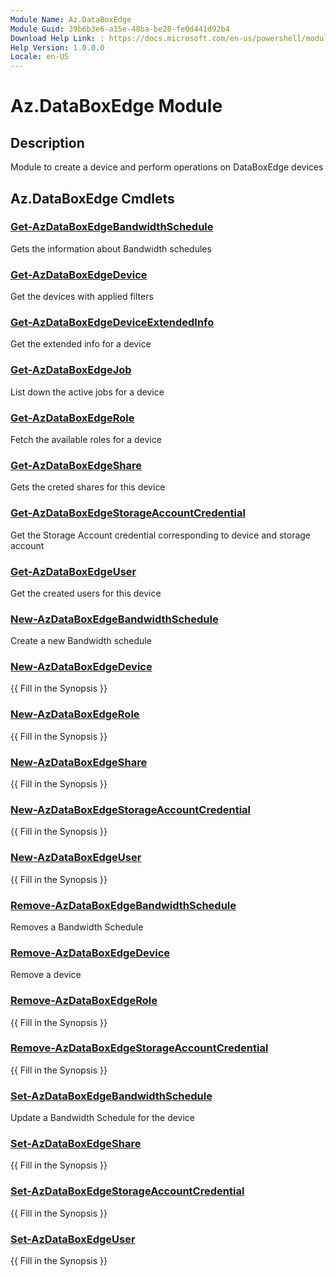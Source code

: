 ```yaml
---
Module Name: Az.DataBoxEdge
Module Guid: 39b6b3e6-a15e-48ba-be20-fe0d441d92b4
Download Help Link: : https://docs.microsoft.com/en-us/powershell/module/az.databoxedge
Help Version: 1.0.0.0
Locale: en-US
---
```


# Az.DataBoxEdge Module
## Description
Module to create a device and perform operations on DataBoxEdge devices

## Az.DataBoxEdge Cmdlets
### [Get-AzDataBoxEdgeBandwidthSchedule](Get-AzDataBoxEdgeBandwidthSchedule.md)
Gets the information about Bandwidth schedules

### [Get-AzDataBoxEdgeDevice](Get-AzDataBoxEdgeDevice.md)
Get the devices with applied filters

### [Get-AzDataBoxEdgeDeviceExtendedInfo](Get-AzDataBoxEdgeDeviceExtendedInfo.md)
Get the extended info for a device

### [Get-AzDataBoxEdgeJob](Get-AzDataBoxEdgeJob.md)
List down the active jobs for a device

### [Get-AzDataBoxEdgeRole](Get-AzDataBoxEdgeRole.md)
Fetch the available roles for a device

### [Get-AzDataBoxEdgeShare](Get-AzDataBoxEdgeShare.md)
Gets the creted shares for this device

### [Get-AzDataBoxEdgeStorageAccountCredential](Get-AzDataBoxEdgeStorageAccountCredential.md)
Get the Storage Account credential corresponding to device and storage account

### [Get-AzDataBoxEdgeUser](Get-AzDataBoxEdgeUser.md)
Get the created users  for this device

### [New-AzDataBoxEdgeBandwidthSchedule](New-AzDataBoxEdgeBandwidthSchedule.md)
Create a new Bandwidth schedule

### [New-AzDataBoxEdgeDevice](New-AzDataBoxEdgeDevice.md)
{{ Fill in the Synopsis }}

### [New-AzDataBoxEdgeRole](New-AzDataBoxEdgeRole.md)
{{ Fill in the Synopsis }}

### [New-AzDataBoxEdgeShare](New-AzDataBoxEdgeShare.md)
{{ Fill in the Synopsis }}

### [New-AzDataBoxEdgeStorageAccountCredential](New-AzDataBoxEdgeStorageAccountCredential.md)
{{ Fill in the Synopsis }}

### [New-AzDataBoxEdgeUser](New-AzDataBoxEdgeUser.md)
{{ Fill in the Synopsis }}

### [Remove-AzDataBoxEdgeBandwidthSchedule](Remove-AzDataBoxEdgeBandwidthSchedule.md)
Removes a Bandwidth Schedule

### [Remove-AzDataBoxEdgeDevice](Remove-AzDataBoxEdgeDevice.md)
Remove a device

### [Remove-AzDataBoxEdgeRole](Remove-AzDataBoxEdgeRole.md)
{{ Fill in the Synopsis }}

### [Remove-AzDataBoxEdgeStorageAccountCredential](Remove-AzDataBoxEdgeStorageAccountCredential.md)
{{ Fill in the Synopsis }}

### [Set-AzDataBoxEdgeBandwidthSchedule](Set-AzDataBoxEdgeBandwidthSchedule.md)
Update a Bandwidth Schedule for the device

### [Set-AzDataBoxEdgeShare](Set-AzDataBoxEdgeShare.md)
{{ Fill in the Synopsis }}

### [Set-AzDataBoxEdgeStorageAccountCredential](Set-AzDataBoxEdgeStorageAccountCredential.md)
{{ Fill in the Synopsis }}

### [Set-AzDataBoxEdgeUser](Set-AzDataBoxEdgeUser.md)
{{ Fill in the Synopsis }}

